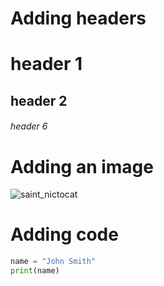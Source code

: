 # Adding headers
# header 1
## header 2
###### header 6


# Adding an image
![saint_nictocat](https://github.com/Renil248/skills-communicate-using-markdown/assets/86186476/68534d79-4e7f-4ad7-b667-f21c7c6b4019)

# Adding code
``` python
name = "John Smith"
print(name)
```

